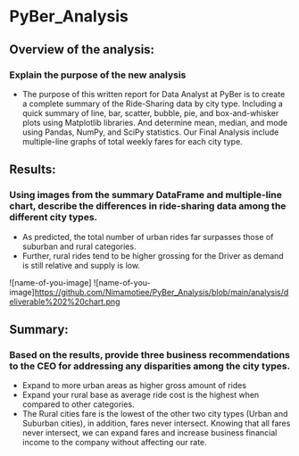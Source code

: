 # PyBer_Analysis

## Overview of the analysis: 
### Explain the purpose of the new analysis
* The purpose of this written report for Data Analyst at PyBer is to create a complete summary of the Ride-Sharing data by city type. Including a quick summary of line, bar, scatter, bubble, pie, and box-and-whisker plots using Matplotlib libraries. And determine mean, median, and mode using Pandas, NumPy, and SciPy statistics. Our Final Analysis include multiple-line graphs of total weekly fares for each city type.



## Results: 
### Using images from the summary DataFrame and multiple-line chart, describe the differences in ride-sharing data among the different city types.
* As predicted, the total number of urban rides far surpasses those of suburban and rural categories. 
* Further, rural rides tend to be higher grossing for the Driver as demand is still relative and supply is low.


![name-of-you-image]
![name-of-you-image]https://github.com/Nimamotiee/PyBer_Analysis/blob/main/analysis/deliverable%202%20chart.png




## Summary: 
### Based on the results, provide three business recommendations to the CEO for addressing any disparities among the city types.
* Expand to more urban areas as higher gross amount of rides
* Expand your rural base as average ride cost is the highest when compared to other categories.
* The Rural cities fare is the lowest of the other two city types (Urban and Suburban cities), in addition, fares never intersect.  Knowing that all fares never intersect, we can expand fares and increase business financial income to the company without affecting our rate.
